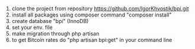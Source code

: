 1. clone the project from repository https://github.com/IgorKhvostik/bpi.git
2. install all packages using composer command "composer install"
3. create database "bpi" (InnoDB)
4. set your env. file
5. make migration through php artisan
6. to get Bitcoin rates do "php artisan bpi:get" in your command line